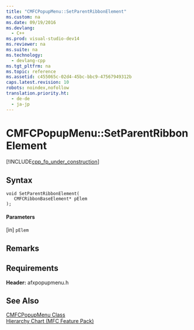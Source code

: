 ```yaml
---
title: "CMFCPopupMenu::SetParentRibbonElement"
ms.custom: na
ms.date: 09/19/2016
ms.devlang: 
  - C++
ms.prod: visual-studio-dev14
ms.reviewer: na
ms.suite: na
ms.technology: 
  - devlang-cpp
ms.tgt_pltfrm: na
ms.topic: reference
ms.assetid: c455065c-02d4-45bc-bbc9-47567949312b
caps.latest.revision: 10
robots: noindex,nofollow
translation.priority.ht: 
  - de-de
  - ja-jp
---
```

# CMFCPopupMenu::SetParentRibbonElement
[!INCLUDE[cpp_fp_under_construction](../vs140/includes/cpp_fp_under_construction_md.md)]  
  
## Syntax  
  
```  
void SetParentRibbonElement(  
   CMFCRibbonBaseElement* pElem  
);  
```  
  
#### Parameters  
 [in] `pElem`  
  
## Remarks  
  
## Requirements  
 **Header:** afxpopupmenu.h  
  
## See Also  
 [CMFCPopupMenu Class](../vs140/CMFCPopupMenu-Class.md)   
 [Hierarchy Chart (MFC Feature Pack)](../vs140/Hierarchy-Chart.md)